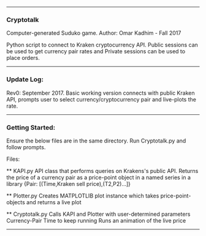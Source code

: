 ___

### Cryptotalk

Computer-generated Suduko game.
Author: Omar Kadhim - Fall 2017

Python script to connect to Kraken cryptocurrency API. Public sessions can be used to
get currency pair rates and Private sessions can be used to place orders.
___

### Update Log:

Rev0: September 2017. Basic working version connects with public Kraken API, prompts
user to select currency/cryptocurrency pair and live-plots the rate.
____

### Getting Started:

Ensure the below files are in the same directory. Run Cryptotalk.py and follow prompts.

Files:

** KAPI.py
API class that performs queries on Krakens's
public API. Returns the price of a currency pair
as a price-point object in a named series in a library 
{Pair: [(Time,Kraken sell price),(T2,P2)...]}

** Plotter.py
Creates MATPLOTLIB plot instance which takes price-point-objects
and returns a live plot 

** Cryptotalk.py
Calls KAPI and Plotter with user-determined parameters
Currency-Pair
Time to keep running
Runs an animation of the live price
_____

